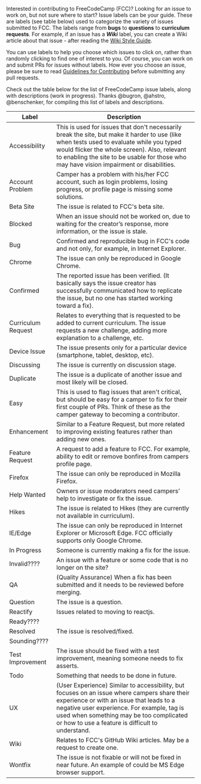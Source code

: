 Interested in contributing to FreeCodeCamp (FCC)? Looking for an issue to work on, but not sure where to start? Issue labels can be your guide. These are labels (see table below) used to categorize the variety of issues submitted to FCC. The labels range from **bugs** to **questions** to **curriculum requests**. For example, if an issue has a ***Wiki*** label, you can create a Wiki article about that issue - after reading the [Wiki Style Guide](https://github.com/FreeCodeCamp/FreeCodeCamp/wiki/Wiki-Style-Guide). 

You can use labels to help you choose which issues to click on, rather than randomly clicking to find one of interest to you. Of course, you can work on and submit PRs for issues without labels. How ever you choose an issue, please be sure to read [Guidelines for Contributing](https://github.com/FreeCodeCamp/FreeCodeCamp/blob/staging/CONTRIBUTING.md) before submitting any pull requests.

Check out the table below for the list of FreeCodeCamp issue labels, along with descriptions (work in progress). Thanks @bugron, @ahstro, @benschenker, for compiling this list of labels and descriptions.

| Label | Description | 
| --- | --- | 
|Accessibility| This is used for issues that don't necessarily break the site, but make it harder to use (like when tests used to evaluate while you typed would flicker the whole screen). Also, relevant to enabling the site to be usable for those who may have vision impairment or disabilities.|
Account Problem |Camper has a problem with his/her FCC account, such as login problems, losing progress, or profile page is missing some solutions.|
Beta Site |The issue is related to FCC's beta site.|
Blocked| When an issue should not be worked on, due to waiting for the creator’s response, more information, or the issue is stale.|
Bug |Confirmed and reproducible bug in FCC's code and not only, for example, in Internet Explorer.
Chrome |The issue can only be reproduced in Google Chrome.|
Confirmed |The reported issue has been verified. (It basically says the issue creator has successfully communicated how to replicate the issue, but no one has started working toward a fix).|
Curriculum Request| Relates to everything that is requested to be added to current curriculum. The issue requests a new challenge, adding more explanation to a challenge, etc.|
Device Issue |The issue presents only for a particular device (smartphone, tablet, desktop, etc).|
Discussing |The issue is currently on discussion stage. |
Duplicate| The issue is a duplicate of another issue and most likely will be closed.|
Easy| This is used to flag issues that aren't critical, but should be easy for a camper to fix for their first couple of PRs. Think of these as the camper gateway to becoming a contributor. |
Enhancement| Similar to a Feature Request, but more related to improving existing features rather than adding new ones.|
Feature Request| A request to add a feature to FCC. For example, ability to edit or remove bonfires from campers profile page.|
Firefox |The issue can only be reproduced in Mozilla Firefox.|
Help Wanted| Owners or issue moderators need campers’ help to investigate or fix the issue.|
Hikes| The issue is related to Hikes (they are currently not available in curriculum).|
IE/Edge| The issue can only be reproduced in Internet Explorer or Microsoft Edge. FCC officially supports only Google Chrome.|
In Progress| Someone is currently making a fix for the issue.|
Invalid????| An issue with a feature or some code that is no longer on the site?|
QA |(Quality Assurance) When a fix has been submitted and it needs to be reviewed before merging.|
Question| The issue is a question.|
Reactify| Issues related to moving to reactjs.|
Ready???? |
Resolved |The issue is resolved/fixed.|
Sounding????| 
Test Improvement| The issue should be fixed with a test improvement, meaning someone needs to fix asserts.|
Todo |Something that needs to be done in future.|
UX |(User Experience) Similar to accessibility, but focuses on an issue where campers share their experience or with an issue that leads to a negative user experience. For example, tag is used when something may be too complicated or how to use a feature is difficult to understand.|
Wiki |Relates to FCC's GitHub Wiki articles. May be a request to create one. |
Wontfix |The issue is not fixable or will not be fixed in near future. An example of could be MS Edge browser support.|
